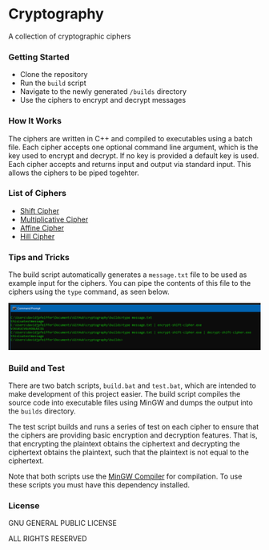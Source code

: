 # Cryptography

A collection of cryptographic ciphers

### Getting Started

 - Clone the repository
 - Run the `build` script
 - Navigate to the newly generated `/builds` directory
 - Use the ciphers to encrypt and decrypt messages
 
 ### How It Works

The ciphers are written in C++ and compiled to executables using a batch file. Each cipher accepts one optional command line argument, which is the key used to encrypt and decrypt. If no key is provided a default key is used. Each cipher accepts and returns input and output via standard input. This allows the ciphers to be piped togehter.

 ### List of Ciphers
 
 - [Shift Cipher](https://en.wikipedia.org/wiki/Caesar_cipher)
 - [Multiplicative Cipher](https://www.nku.edu/~christensen/section%206%20multiplicative%20ciphers.pdf)
 - [Affine Cipher](https://en.wikipedia.org/wiki/Affine_cipher)
 - [Hill Cipher](https://en.wikipedia.org/wiki/Hill_cipher)

### Tips and Tricks

The build script automatically generates a `message.txt` file to be used as example input for the ciphers. You can pipe the contents of this file to the ciphers using the `type` command, as seen below.

![pipe example](https://github.com/davidjpfeiffer/cryptography/blob/master/resources/pipe-example.png)

### Build and Test

There are two batch scripts, `build.bat` and `test.bat`, which are intended to make development of this project easier. The build script compiles the source code into executable files using MinGW and dumps the output into the `builds` directory.

The test script builds and runs a series of test on each cipher to ensure that the ciphers are providing basic encryption and decryption features. That is, that encrypting the plaintext obtains the ciphertext and decrypting the ciphertext obtains the plaintext, such that the plaintext is not equal to the ciphertext.

Note that both scripts use the [MinGW Compiler](http://www.mingw.org/wiki/InstallationHOWTOforMinGW) for compilation. To use these scripts you must have this dependency installed.

### License

GNU GENERAL PUBLIC LICENSE

ALL RIGHTS RESERVED
